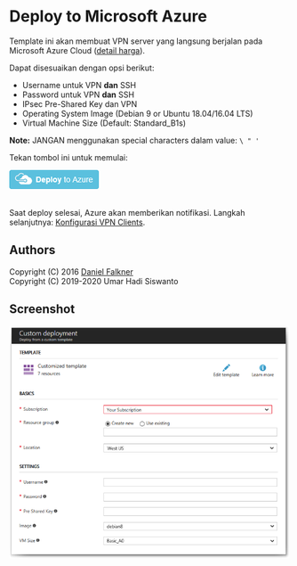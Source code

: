 # Deploy to Microsoft Azure


Template ini akan membuat VPN server yang langsung berjalan pada Microsoft Azure Cloud (<a href="https://azure.microsoft.com/en-us/pricing/details/virtual-machines/" target="_blank">detail harga</a>).

Dapat disesuaikan dengan opsi berikut:

 - Username untuk VPN **dan** SSH
 - Password untuk VPN **dan** SSH
 - IPsec Pre-Shared Key dan VPN
 - Operating System Image (Debian 9 or Ubuntu 18.04/16.04 LTS)
 - Virtual Machine Size (Default: Standard_B1s)

**Note:** JANGAN menggunakan special characters dalam value: `\ " '`

Tekan tombol ini untuk memulai:

<a href="https://portal.azure.com/#create/Microsoft.Template/uri/https%3A%2F%2Fraw.githubusercontent.com%2Fumarhadi%2Fipsec-vpn%2Fmaster%2Fazure%2Fazuredeploy.json" target="_blank">
    <img src="../docs/images/azure-deploy-button.png" alt="Deploy to Azure" />
</a><br><br>

Saat deploy selesai, Azure akan memberikan notifikasi. Langkah selanjutnya: [Konfigurasi VPN Clients](../docs/clients.md).

## Authors

Copyright (C) 2016 [Daniel Falkner](https://github.com/derdanu)   
Copyright (C) 2019-2020 Umar Hadi Siswanto

## Screenshot

![Azure Custom Deployment](custom_deployment_screenshot.png)
